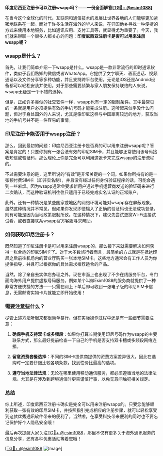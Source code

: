 **印度尼西亚注册卡可以注册wsapp吗？——一份全面解答[[TG💪+ @esim1088](https://t.me/s/esim1088)]**

在当今这个全球化的时代，互联网和通信技术的发展让世界各地的人们能够更加紧密地联系在一起。而对于许多生活在海外的华人来说，在异国他乡寻找一种便捷的方式来使用本地服务，比如通讯应用、支付工具等，就显得尤为重要了。今天，我们就来聊聊一个很多人都关心的问题：**印度尼西亚注册卡是否可以用来注册wsapp呢？**

### wsapp是什么？

首先，让我们简单介绍一下wsapp是什么。wsapp是一款非常流行的即时通讯软件，类似于我们熟知的微信或者WhatsApp。它提供了文字聊天、语音通话、视频通话以及文件分享等多种功能，并且支持跨平台使用，无论是iOS还是Android设备都可以轻松安装并使用。对于那些需要频繁与家人朋友保持联络的人来说，wsapp无疑是一个不错的选择。

但是，正如许多类似的社交软件一样，wsapp也有一定的限制条件。其中最常见的一条就是用户必须提供有效的手机号码才能完成注册。这听起来似乎没什么问题，但对于身处国外的人来说，尤其是像印尼这样与中国距离较远的地方，获取当地的手机号并不是一件容易的事情。

### 印尼注册卡能否用于wsapp注册？

那么，回到最初的问题：印度尼西亚注册卡是否真的可以用来注册wsapp呢？答案是肯定的！只要你拥有一张合法有效的印尼SIM卡，并且能够正常使用该号码接收短信或验证码，那么理论上你是完全可以利用这张卡来完成wsapp的注册流程的。

不过需要注意的是，这里所说的“有效”是非常关键的一个词。如果你所持有的是一张预付费SIM卡（即非实名制），并且没有经过任何身份验证程序的话，可能会遇到一些麻烦。因为wsapp通常会要求新用户通过手机运营商发送的验证码来进行二次确认，而这种验证机制往往只适用于已经完成实名认证的正常账户。

此外，还有一种情况是某些国家或地区的网络环境可能对wsapp存在屏蔽现象。虽然这种情况并不常见，但如果你发现即便输入了正确的验证码也无法成功登录，则有可能是因为当地政策限制所致。在这种情况下，建议先尝试更换Wi-Fi连接试试看，或者直接联系wsapp官方客服寻求帮助。

### 如何获取印尼注册卡？

既然知道了印尼注册卡是可以用来注册wsapp的，那么接下来就需要解决如何获得一张合适的印尼SIM卡了。对于大多数旅行者而言，最简单的方式就是在抵达印尼之后前往机场内的营业厅购买一张本地SIM卡。这些地方通常会有工作人员为你提供指导，并且可以根据你的具体需求推荐适合的产品。

当然，除了亲自去实体店办理之外，现在市面上也出现了不少在线服务平台，专门面向海外用户提供虚拟号码服务。例如某个叫做Esim1088的服务商就提供了一种非常方便快捷的方法——只需在网上下单后即可收到一张电子版的印尼SIM卡信息，无需邮寄实物卡片就能立即开始使用！

### 需要注意些什么？

尽管上述方法听起来都很简单易行，但在实际操作过程中还是有一些细节需要注意：

1. **确保手机支持双卡或多频段**：如果你打算长期使用印尼号码作为wsapp的主要联系方式，那么最好提前检查一下自己的手机是否支持双卡槽或多频段网络连接。
   
2. **留意资费套餐选择**：不同的SIM卡提供商提供的资费方案差异很大，因此在选购时一定要仔细比较各项条款，找到性价比最高的选项。

3. **遵守当地法律法规**：无论在哪里使用移动通信服务，都必须遵循当地的法律法规。尤其是在涉及到跨境通信时更需谨慎行事，以免无意间触犯相关规定。

### 总结

综上所述，印度尼西亚注册卡确实是完全可以用来注册wsapp的。只要您能够顺利获取一张有效的印尼SIM卡，并按照指引完成相应的注册步骤，就可以轻松享受到这款优秀通讯软件带来的便利了。当然啦，在享受科技带来便利的同时也不要忘记保护好个人隐私安全哦！

最后再次提醒大家关注[TG💪+ @esim1088](https://t.me/s/esim1088)，那里不仅有更多关于海外通讯服务的信息分享，还有各种优惠活动等着您哦！

[[TG💪+ @esim1088](https://t.me/s/esim1088) ![Image](https://i.postimg.cc/4NQfJmqS/Snipaste-2025-05-13-00-14-12.png)]